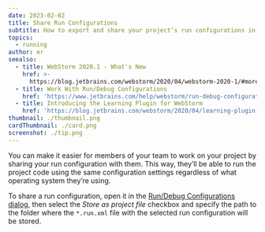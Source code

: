 ```yaml
---
date: 2023-02-02
title: Share Run Configurations
subtitle: How to export and share your project’s run configurations in WebStorm.
topics:
  - running
author: er
seealso:
  - title: WebStorm 2020.1 - What's New
    href: >-
      https://blog.jetbrains.com/webstorm/2020/04/webstorm-2020-1/#more-flexible-run-configuration-sharing
  - title: Work With Run/Debug Configurations
    href: 'https://www.jetbrains.com/help/webstorm/run-debug-configuration.html'
  - title: Introducing the Learning Plugin for WebStorm
    href: 'https://blog.jetbrains.com/webstorm/2020/04/learning-plugin-for-webstorm/'
thumbnail: ./thumbnail.png
cardThumbnail: ./card.png
screenshot: ./tip.png
---
```

You can make it easier for members of your team to work on your project by sharing your run configuration with them. This way, they’ll be able to run the project code using the same configuration settings regardless of what operating system they’re using.

To share a run configuration, open it in the [Run/Debug Configurations dialog](https://www.jetbrains.com/help/webstorm/run-debug-configurations-dialog.html), then select the _Store as project file_ checkbox and specify the path to the folder where the `*.run.xml` file with the selected run configuration will be stored.

